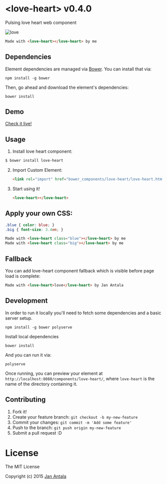 # &lt;love-heart&gt; v0.4.0

Pulsing love heart web component

![love](https://raw.github.com/janantala/love-heart/master/img/love.gif)
```html
Made with <love-heart></love-heart> by me
```

## Dependencies

Element dependencies are managed via [Bower](http://bower.io/). You can
install that via:

    npm install -g bower

Then, go ahead and download the element's dependencies:

    bower install

## Demo
[Check it live!](http://janantala.github.io/love-heart/)

## Usage

1. Install love heart component:

  ```sh
  $ bower install love-heart
  ```

2. Import Custom Element:

	```html
	<link rel="import" href="bower_components/love-heart/love-heart.html">
	```

3. Start using it!

	```html
	<love-heart></love-heart>
	```

## Apply your own CSS:

```css
.blue { color: blue; }
.big { font-size: 3.4em; }
```

```html
Made with <love-heart class="blue"></love-heart> by me
Made with <love-heart class="big"></love-heart> by me
```

## Fallback

You can add love-heart component fallback which is visible before page load is complete:

```html
Made with <love-heart>love</love-heart> by Jan Antala
```
## Development

In order to run it locally you'll need to fetch some dependencies and a basic server setup.

    npm install -g bower polyserve

Install local dependencies
    
    bower install

And you can run it via:

    polyserve

Once running, you can preview your element at
`http://localhost:8080/components/love-heart/`, where `love-heart` is the name of the directory containing it.

## Contributing

1. Fork it!
2. Create your feature branch: `git checkout -b my-new-feature`
3. Commit your changes: `git commit -m 'Add some feature'`
4. Push to the branch: `git push origin my-new-feature`
5. Submit a pull request :D

# License

The MIT License

Copyright (c) 2015 [Jan Antala](http://www.janantala.com)
